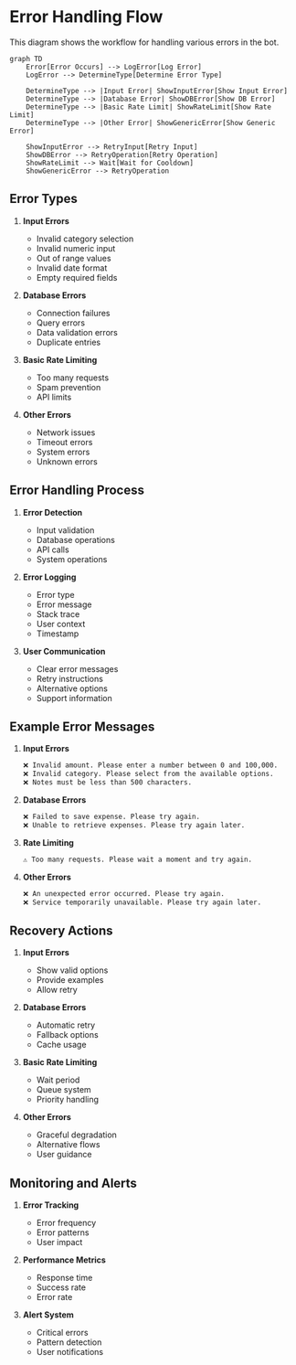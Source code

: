 # Error Handling Flow

This diagram shows the workflow for handling various errors in the bot.

```mermaid
graph TD
    Error[Error Occurs] --> LogError[Log Error]
    LogError --> DetermineType[Determine Error Type]
    
    DetermineType --> |Input Error| ShowInputError[Show Input Error]
    DetermineType --> |Database Error| ShowDBError[Show DB Error]
    DetermineType --> |Basic Rate Limit| ShowRateLimit[Show Rate Limit]
    DetermineType --> |Other Error| ShowGenericError[Show Generic Error]
    
    ShowInputError --> RetryInput[Retry Input]
    ShowDBError --> RetryOperation[Retry Operation]
    ShowRateLimit --> Wait[Wait for Cooldown]
    ShowGenericError --> RetryOperation
```

## Error Types

1. **Input Errors**
   - Invalid category selection
   - Invalid numeric input
   - Out of range values
   - Invalid date format
   - Empty required fields

2. **Database Errors**
   - Connection failures
   - Query errors
   - Data validation errors
   - Duplicate entries

3. **Basic Rate Limiting**
   - Too many requests
   - Spam prevention
   - API limits

4. **Other Errors**
   - Network issues
   - Timeout errors
   - System errors
   - Unknown errors

## Error Handling Process

1. **Error Detection**
   - Input validation
   - Database operations
   - API calls
   - System operations

2. **Error Logging**
   - Error type
   - Error message
   - Stack trace
   - User context
   - Timestamp

3. **User Communication**
   - Clear error messages
   - Retry instructions
   - Alternative options
   - Support information

## Example Error Messages

1. **Input Errors**

   ```sh
   ❌ Invalid amount. Please enter a number between 0 and 100,000.
   ❌ Invalid category. Please select from the available options.
   ❌ Notes must be less than 500 characters.
   ```

2. **Database Errors**

   ```sh
   ❌ Failed to save expense. Please try again.
   ❌ Unable to retrieve expenses. Please try again later.
   ```

3. **Rate Limiting**

   ```sh
   ⚠️ Too many requests. Please wait a moment and try again.
   ```

4. **Other Errors**

   ```sh
   ❌ An unexpected error occurred. Please try again.
   ❌ Service temporarily unavailable. Please try again later.
   ```

## Recovery Actions

1. **Input Errors**
   - Show valid options
   - Provide examples
   - Allow retry

2. **Database Errors**
   - Automatic retry
   - Fallback options
   - Cache usage

3. **Basic Rate Limiting**
   - Wait period
   - Queue system
   - Priority handling

4. **Other Errors**
   - Graceful degradation
   - Alternative flows
   - User guidance

## Monitoring and Alerts

1. **Error Tracking**
   - Error frequency
   - Error patterns
   - User impact

2. **Performance Metrics**
   - Response time
   - Success rate
   - Error rate

3. **Alert System**
   - Critical errors
   - Pattern detection
   - User notifications
 